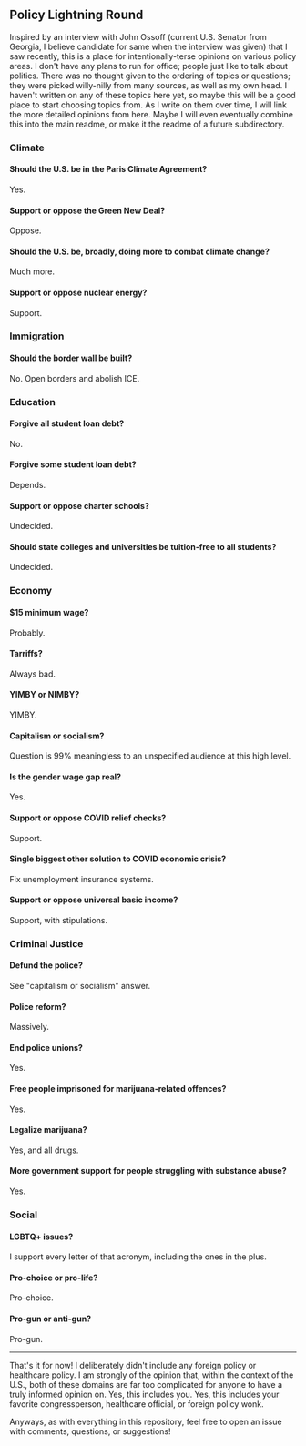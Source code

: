 ## Policy Lightning Round

Inspired by an interview with John Ossoff (current U.S. Senator from Georgia, I believe candidate for same when the interview was given) that I saw recently, this is a place for intentionally-terse opinions on various policy areas.
I don't have any plans to run for office; people just like to talk about politics.
There was no thought given to the ordering of topics or questions; they were picked willy-nilly from many sources, as well as my own head.
I haven't written on any of these topics here yet, so maybe this will be a good place to start choosing topics from.
As I write on them over time, I will link the more detailed opinions from here.
Maybe I will even eventually combine this into the main readme, or make it the readme of a future subdirectory.

### Climate

#### Should the U.S. be in the Paris Climate Agreement?

Yes.

#### Support or oppose the Green New Deal?

Oppose.

#### Should the U.S. be, broadly, doing more to combat climate change?

Much more.

#### Support or oppose nuclear energy?

Support.

### Immigration

#### Should the border wall be built?

No. Open borders and abolish ICE.

### Education

#### Forgive all student loan debt?

No.

#### Forgive some student loan debt?

Depends.

#### Support or oppose charter schools?

Undecided.

#### Should state colleges and universities be tuition-free to all students?

Undecided.

### Economy

#### $15 minimum wage?

Probably.

#### Tarriffs?

Always bad.

#### YIMBY or NIMBY?

YIMBY.

#### Capitalism or socialism?

Question is 99% meaningless to an unspecified audience at this high level.

#### Is the gender wage gap real?

Yes.

#### Support or oppose COVID relief checks?

Support.

#### Single biggest other solution to COVID economic crisis?

Fix unemployment insurance systems.

#### Support or oppose universal basic income?

Support, with stipulations.

### Criminal Justice

#### Defund the police?

See "capitalism or socialism" answer.

#### Police reform?

Massively.

#### End police unions?

Yes.

#### Free people imprisoned for marijuana-related offences?

Yes.

#### Legalize marijuana?

Yes, and all drugs.

#### More government support for people struggling with substance abuse?

Yes.

### Social

#### LGBTQ+ issues?

I support every letter of that acronym, including the ones in the plus.

#### Pro-choice or pro-life?

Pro-choice.

#### Pro-gun or anti-gun?

Pro-gun.

----------------------------------------------------------------------

That's it for now!
I deliberately didn't include any foreign policy or healthcare policy.
I am strongly of the opinion that, within the context of the U.S., both of these domains are far too complicated for anyone to have a truly informed opinion on.
Yes, this includes you.
Yes, this includes your favorite congressperson, healthcare official, or foreign policy wonk.

Anyways, as with everything in this repository, feel free to open an issue with comments, questions, or suggestions!

